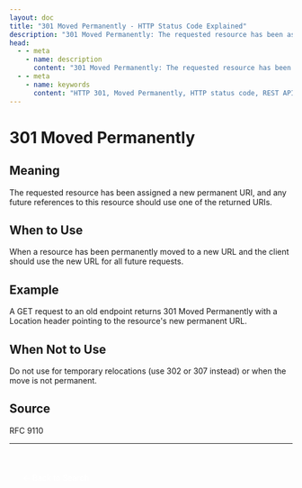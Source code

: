 ```yaml
---
layout: doc
title: "301 Moved Permanently - HTTP Status Code Explained"
description: "301 Moved Permanently: The requested resource has been assigned a new permanent URI, and any future references to this resource should use one of the returne..."
head:
  - - meta
    - name: description
      content: "301 Moved Permanently: The requested resource has been assigned a new permanent URI, and any future references to this resource should use one of the returne..."
  - - meta
    - name: keywords
      content: "HTTP 301, Moved Permanently, HTTP status code, REST API, web development"
---
```


# 301 Moved Permanently

## Meaning

The requested resource has been assigned a new permanent URI, and any future references to this resource should use one of the returned URIs.

## When to Use

When a resource has been permanently moved to a new URL and the client should use the new URL for all future requests.

## Example

A GET request to an old endpoint returns 301 Moved Permanently with a Location header pointing to the resource's new permanent URL.

## When Not to Use

Do not use for temporary relocations (use 302 or 307 instead) or when the move is not permanent.

## Source

RFC 9110

---

<div style="margin-top: 40px;">
  <a href="/http-codes/" style="display: inline-block; padding: 12px 24px; background: hsl(var(--primary)); color: white; text-decoration: none; border-radius: var(--radius); font-weight: 500; transition: all 0.2s ease;">← Back to Search</a>
</div>
